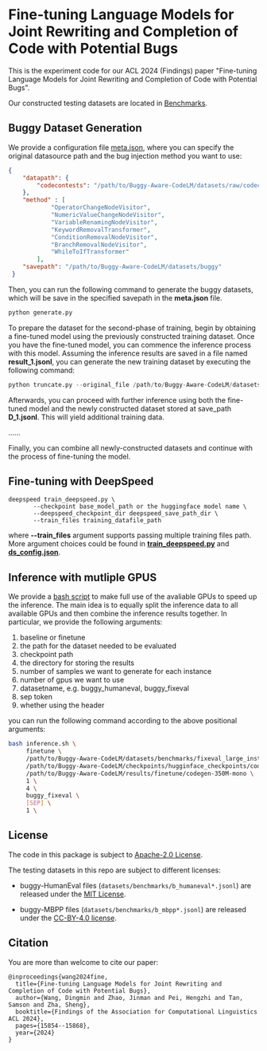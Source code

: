 # Fine-tuning Language Models for Joint Rewriting and Completion of Code with Potential Bugs

This is the experiment code for our ACL 2024 (Findings) paper "Fine-tuning Language Models for Joint Rewriting and Completion of Code with Potential Bugs".

Our constructed testing datasets are located in [Benchmarks](datasets/benchmarks).


## Buggy Dataset Generation

We provide a configuration file [meta.json](generator/meta.json), where you can specify the original datasource path and the bug injection method you want to use:

```json
{
    "datapath": {
        "codecontests": "/path/to/Buggy-Aware-CodeLM/datasets/raw/codecontests.jsonl"
    },
    "method" : [
            "OperatorChangeNodeVisitor",
            "NumericValueChangeNodeVisitor",
            "VariableRenamingNodeVisitor",
            "KeywordRemovalTransformer",
            "ConditionRemovalNodeVisitor",
            "BranchRemovalNodeVisitor",
            "WhileToIfTransformer"
        ],
    "savepath": "/path/to/Buggy-Aware-CodeLM/datasets/buggy"
 }

```

Then, you can run the following command to generate the buggy datasets, which will be save in the specified savepath in the **meta.json** file. 

``` python 
python generate.py
```
To prepare the dataset for the second-phase of training, begin by obtaining a fine-tuned model using the previously constructed training dataset. Once you have the fine-tuned model, you can commence the inference process with this model. Assuming the inference results are saved in a file named **result_1.jsonl**, you can generate the new training dataset by executing the following command:

```python
python truncate.py --original_file /path/to/Buggy-Aware-CodeLM/datasets/benchmarks/s_humaneval.jsonl --completion_file infill_line_completion_100_0-1894.jsonl --prefix iteration1 --save_path D_1.jsonl
```

Afterwards, you can proceed with further inference using both the fine-tuned model and the newly constructed dataset stored at save_path **D_1.jsonl**. This will yield additional training data.

......

Finally, you can combine all newly-constructed datasets and continue with the process of fine-tuning the model.


## Fine-tuning with DeepSpeed

```
deepspeed train_deepspeed.py \
       --checkpoint base_model_path or the huggingface model name \
       --deepspeed_checkpoint_dir deepspeed_save_path_dir \
       --train_files training_datafile_path
```
where **--train_files** argument supports passing multiple training files path. More argument choices could be found in [**train_deepspeed.py**](train/train_deepspeed.py) and [**ds_config.json**](train/ds_config.json).


## Inference with mutliple GPUS
We provide a [bash script](inference/inference.py) to make full use of the avaliable GPUs to speed up the inference. The main idea is to equally split the inference data to all available GPUs and then combine the inference results together. In particular, we provide the following arguments:

1. baseline or finetune 
2. the path for the dataset needed to be evaluated
3. checkpoint path
4. the directory for storing the results
5. number of samples we want to generate for each instance
6. number of gpus we want to use
7. datasetname, e.g. buggy_humaneval, buggy_fixeval
8. sep token
9. whether using the header

you can run the following command according to the above positional arguments:
```bash
bash inference.sh \
     finetune \
     /path/to/Buggy-Aware-CodeLM/datasets/benchmarks/fixeval_large_instances.jsonl \
     /path/to/Buggy-Aware-CodeLM/checkpoints/hugginface_checkpoints/codegen-350M-mono \
     /path/to/Buggy-Aware-CodeLM/results/finetune/codegen-350M-mono \
     1 \
     4 \
     buggy_fixeval \
     [SEP] \
     1 \
```

## License
The code in this package is subject to [Apache-2.0 License](LICENSE). 

The testing datasets in this repo are subject to different licenses:

- buggy-HumanEval files (`datasets/benchmarks/b_humaneval*.jsonl`) are released under the [MIT License](datasets/benchmarks/MIT.md).

- buggy-MBPP files (`datasets/benchmarks/b_mbpp*.jsonl`) are released under the [CC-BY-4.0 license](datasets/benchmarks/CC-BY-NC-4.0.md).


## Citation
You are more than welcome to cite our paper:
```
@inproceedings{wang2024fine,
  title={Fine-tuning Language Models for Joint Rewriting and Completion of Code with Potential Bugs},
  author={Wang, Dingmin and Zhao, Jinman and Pei, Hengzhi and Tan, Samson and Zha, Sheng},
  booktitle={Findings of the Association for Computational Linguistics ACL 2024},
  pages={15854--15868},
  year={2024}
}
```